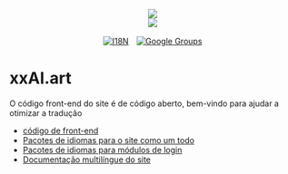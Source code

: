 <p align="center"><a href="https://xxai.art"><img src="https://cdn.jsdelivr.net/gh/xxai-art/doc/logo.svg"/></a><br/><a href="https://xxai.art"><img src="https://cdn.jsdelivr.net/gh/xxai-art/doc/xxai.svg"/></a></p><p align="center"><a href="https://github.com/xxai-art/doc#readme"><img alt="I18N" src="https://cdn.jsdelivr.net/gh/wactax/img/t.svg"/></a>　<a href="https://groups.google.com/u/0/g/xxai-art"><img alt="Google Groups" src="https://cdn.jsdelivr.net/gh/wactax/img/g-groups.svg"/></a></p>

# xxAI.art

O código front-end do site é de código aberto, bem-vindo para ajudar a otimizar a tradução

* [código de front-end](https://github.com/xxai-art/web)
* [Pacotes de idiomas para o site como um todo](https://github.com/xxai-art/web/tree/main/i18n)
* [Pacotes de idiomas para módulos de login](https://github.com/wacpkg/user/tree/main/ui.i18n)
* [Documentação multilíngue do site](https://github.com/xxai-doc)
